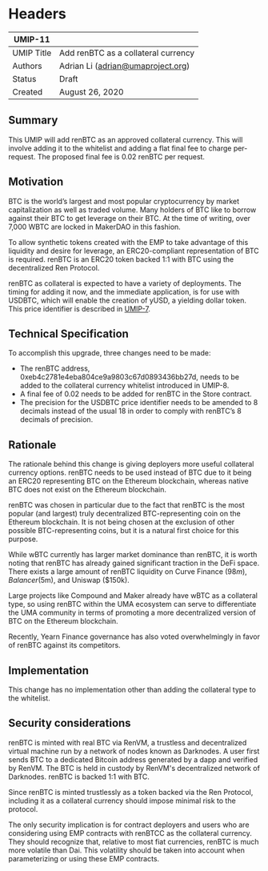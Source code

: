 # Headers

| UMIP-11    |                                     |
| ---------- | ----------------------------------- |
| UMIP Title | Add renBTC as a collateral currency |
| Authors    | Adrian Li (adrian@umaproject.org)   |
| Status     | Draft                               |
| Created    | August 26, 2020                     |

## Summary

This UMIP will add renBTC as an approved collateral currency. This will involve adding it to the whitelist and adding a flat final fee to charge per-request. The proposed final fee is 0.02 renBTC per request.

## Motivation

BTC is the world’s largest and most popular cryptocurrency by market capitalization as well as traded volume. Many holders of BTC like to borrow against their BTC to get leverage on their BTC. At the time of writing, over 7,000 WBTC are locked in MakerDAO in this fashion.

To allow synthetic tokens created with the EMP to take advantage of this liquidity and desire for leverage, an ERC20-compliant representation of BTC is required. renBTC is an ERC20 token backed 1:1 with BTC using the decentralized Ren Protocol.

renBTC as collateral is expected to have a variety of deployments. The timing for adding it now, and the immediate application, is for use with USDBTC, which will enable the creation of yUSD, a yielding dollar token. This price identifier is described in [UMIP-7](./umip-7.md).

## Technical Specification

To accomplish this upgrade, three changes need to be made:

- The renBTC address, 0xeb4c2781e4eba804ce9a9803c67d0893436bb27d, needs to be added to the collateral currency whitelist introduced in UMIP-8.
- A final fee of 0.02 needs to be added for renBTC in the Store contract.
- The precision for the USDBTC price identifier needs to be amended to 8 decimals instead of the usual 18 in order to comply with renBTC’s 8 decimals of precision.

## Rationale

The rationale behind this change is giving deployers more useful collateral currency options. renBTC needs to be used instead of BTC due to it being an ERC20 representing BTC on the Ethereum blockchain, whereas native BTC does not exist on the Ethereum blockchain.

renBTC was chosen in particular due to the fact that renBTC is the most popular (and largest) truly decentralized BTC-representing coin on the Ethereum blockchain. It is not being chosen at the exclusion of other possible BTC-representing coins, but it is a natural first choice for this purpose.

While wBTC currently has larger market dominance than renBTC, it is worth noting that renBTC has already gained significant traction in the DeFi space. There exists a large amount of renBTC liquidity on Curve Finance ($98m), Balancer ($5m), and Uniswap (\$150k).

Large projects like Compound and Maker already have wBTC as a collateral type, so using renBTC within the UMA ecosystem can serve to differentiate the UMA community in terms of promoting a more decentralized version of BTC on the Ethereum blockchain.

Recently, Yearn Finance governance has also voted overwhelmingly in favor of renBTC against its competitors.

## Implementation

This change has no implementation other than adding the collateral type to the whitelist.

## Security considerations

renBTC is minted with real BTC via RenVM, a trustless and decentralized virtual machine run by a network of nodes known as Darknodes. A user first sends BTC to a dedicated Bitcoin address generated by a dapp and verified by RenVM. The BTC is held in custody by RenVM's decentralized network of Darknodes. renBTC is backed 1:1 with BTC.

Since renBTC is minted trustlessly as a token backed via the Ren Protocol, including it as a collateral currency should impose minimal risk to the protocol.

The only security implication is for contract deployers and users who are considering using EMP contracts with renBTCC as the collateral currency. They should recognize that, relative to most fiat currencies, renBTC is much more volatile than Dai. This volatility should be taken into account when parameterizing or using these EMP contracts.
